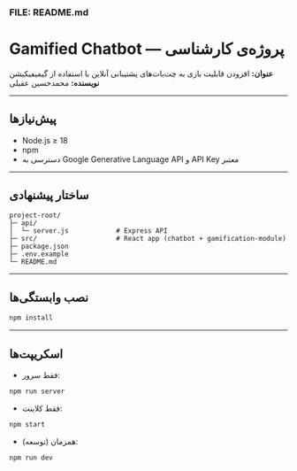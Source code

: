 ### FILE: README.md
# Gamified Chatbot — پروژه‌ی کارشناسی

**عنوان:** افزودن قابلیت بازی به چت‌بات‌های پشتیبانی آنلاین با استفاده از گیمیفیکیشن  
**نویسنده:** محمدحسین عقیلی

---

## پیش‌نیازها
- Node.js ≥ 18
- npm
- دسترسی به Google Generative Language API و API Key معتبر

---

## ساختار پیشنهادی
```
project-root/
├─ api/
│  └─ server.js            # Express API
├─ src/                    # React app (chatbot + gamification-module)
├─ package.json
├─ .env.example
└─ README.md
```

---

## نصب وابستگی‌ها
```bash
npm install
```

---

## اسکریپت‌ها
- فقط سرور:
```bash
npm run server
```
- فقط کلاینت:
```bash
npm start
```
- همزمان (توسعه):
```bash
npm run dev
```